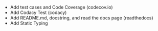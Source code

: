 - Add test cases and Code Coverage (codecov.io)
- Add Codacy Test (codacy)
- Add README.md, docstring, and read the docs page (readthedocs)
- Add Static Typing